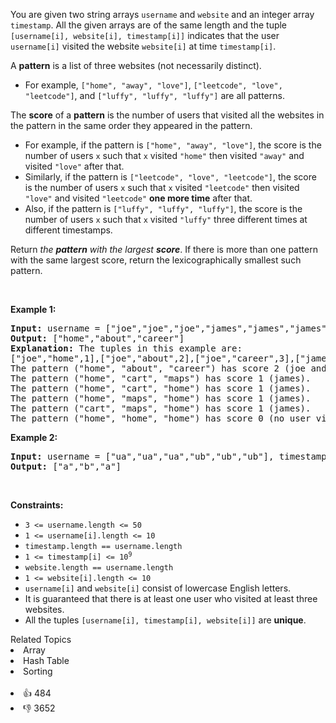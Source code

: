 <p>You are given two string arrays <code>username</code> and <code>website</code> and an integer array <code>timestamp</code>. All the given arrays are of the same length and the tuple <code>[username[i], website[i], timestamp[i]]</code> indicates that the user <code>username[i]</code> visited the website <code>website[i]</code> at time <code>timestamp[i]</code>.</p>

<p>A <strong>pattern</strong> is a list of three websites (not necessarily distinct).</p>

<ul> 
 <li>For example, <code>["home", "away", "love"]</code>, <code>["leetcode", "love", "leetcode"]</code>, and <code>["luffy", "luffy", "luffy"]</code> are all patterns.</li> 
</ul>

<p>The <strong>score</strong> of a <strong>pattern</strong> is the number of users that visited all the websites in the pattern in the same order they appeared in the pattern.</p>

<ul> 
 <li>For example, if the pattern is <code>["home", "away", "love"]</code>, the score is the number of users <code>x</code> such that <code>x</code> visited <code>"home"</code> then visited <code>"away"</code> and visited <code>"love"</code> after that.</li> 
 <li>Similarly, if the pattern is <code>["leetcode", "love", "leetcode"]</code>, the score is the number of users <code>x</code> such that <code>x</code> visited <code>"leetcode"</code> then visited <code>"love"</code> and visited <code>"leetcode"</code> <strong>one more time</strong> after that.</li> 
 <li>Also, if the pattern is <code>["luffy", "luffy", "luffy"]</code>, the score is the number of users <code>x</code> such that <code>x</code> visited <code>"luffy"</code> three different times at different timestamps.</li> 
</ul>

<p>Return <em>the <strong>pattern</strong> with the largest <strong>score</strong></em>. If there is more than one pattern with the same largest score, return the lexicographically smallest such pattern.</p>

<p>&nbsp;</p> 
<p><strong class="example">Example 1:</strong></p>

<pre>
<strong>Input:</strong> username = ["joe","joe","joe","james","james","james","james","mary","mary","mary"], timestamp = [1,2,3,4,5,6,7,8,9,10], website = ["home","about","career","home","cart","maps","home","home","about","career"]
<strong>Output:</strong> ["home","about","career"]
<strong>Explanation:</strong> The tuples in this example are:
["joe","home",1],["joe","about",2],["joe","career",3],["james","home",4],["james","cart",5],["james","maps",6],["james","home",7],["mary","home",8],["mary","about",9], and ["mary","career",10].
The pattern ("home", "about", "career") has score 2 (joe and mary).
The pattern ("home", "cart", "maps") has score 1 (james).
The pattern ("home", "cart", "home") has score 1 (james).
The pattern ("home", "maps", "home") has score 1 (james).
The pattern ("cart", "maps", "home") has score 1 (james).
The pattern ("home", "home", "home") has score 0 (no user visited home 3 times).
</pre>

<p><strong class="example">Example 2:</strong></p>

<pre>
<strong>Input:</strong> username = ["ua","ua","ua","ub","ub","ub"], timestamp = [1,2,3,4,5,6], website = ["a","b","a","a","b","c"]
<strong>Output:</strong> ["a","b","a"]
</pre>

<p>&nbsp;</p> 
<p><strong>Constraints:</strong></p>

<ul> 
 <li><code>3 &lt;= username.length &lt;= 50</code></li> 
 <li><code>1 &lt;= username[i].length &lt;= 10</code></li> 
 <li><code>timestamp.length == username.length</code></li> 
 <li><code>1 &lt;= timestamp[i] &lt;= 10<sup>9</sup></code></li> 
 <li><code>website.length == username.length</code></li> 
 <li><code>1 &lt;= website[i].length &lt;= 10</code></li> 
 <li><code>username[i]</code> and <code>website[i]</code> consist of lowercase English letters.</li> 
 <li>It is guaranteed that there is at least one user who visited at least three websites.</li> 
 <li>All the tuples <code>[username[i], timestamp[i], website[i]]</code> are <strong>unique</strong>.</li> 
</ul>

<div><div>Related Topics</div><div><li>Array</li><li>Hash Table</li><li>Sorting</li></div></div><br><div><li>👍 484</li><li>👎 3652</li></div>